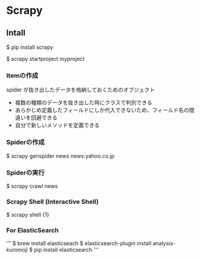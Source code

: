 # Scrapy

## Intall

$ pip install scrapy

$ scrapy startproject myproject


### Itemの作成
spider が抜き出したデータを格納しておくためのオブジェクト
- 複数の種類のデータを抜き出した時にクラスで判別できる
- あらかじめ定義したフィールドにしか代入できないため、フィールド名の間違いを回避できる
- 自分で新しいメソッドを定義できる


### Spiderの作成
$ scrapy genspider news news.yahoo.co.jp

### Spiderの実行
$ scrapy crawl news


### Scrapy Shell (Interactive Shell)
$ scrapy shell {1}


### For ElasticSearch
'''
$ brew install elasticseach
$ elasticsearch-plugin install analysis-kuromoji
$ pip install elasticsearch
'''